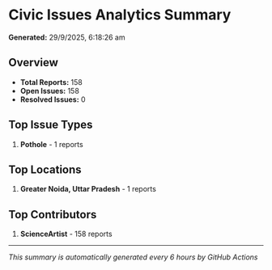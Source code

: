 #  Civic Issues Analytics Summary

**Generated:** 29/9/2025, 6:18:26 am

##  Overview
- **Total Reports:** 158
- **Open Issues:** 158
- **Resolved Issues:** 0

##  Top Issue Types
1. **Pothole** - 1 reports

##  Top Locations
1. **Greater Noida, Uttar Pradesh** - 1 reports

##  Top Contributors
1. **ScienceArtist** - 158 reports

---
*This summary is automatically generated every 6 hours by GitHub Actions*

